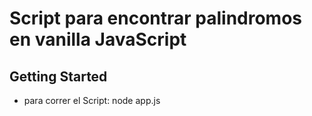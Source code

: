 # Script para encontrar palindromos en vanilla JavaScript

## Getting Started
* para correr el Script: node app.js
